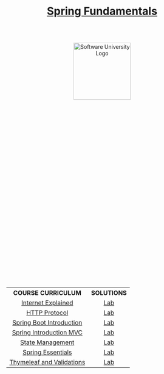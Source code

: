 <!DOCTYPE html>
<html lang="en">

<head>
    <meta charset="UTF-8">
    <meta http-equiv="X-UA-Compatible" content="IE=edge">
    <meta name="viewport" content="width=device-width, initial-scale=1.0">
</head>

<body>
    <header class="softuni__header">
        <h1 class="softuni__header__title" align="center" style="text-decoration: none;">
            <a href="https://github.com/todorkrastev/software-university/tree/main/Spring/C02_SpringFundamentals/2023-09/L00_CourseIntroduction"
                class="softuni__header__title__link">Spring Fundamentals</a>
        </h1>
    </header>
    <main class="softuni">
        <div class="softuni__logo" align="center" style="position: relative;">
            <a href="https://softuni.bg" class="softuni__logo_link" target="_blank">
                <img src="https://upload.wikimedia.org/wikipedia/commons/7/76/Logo_Software_University_%28SoftUni%29_-_blue.png"
                    alt="Software University Logo" class="softuni__logo__img"
                    style="position:absolute; top: 50%; left: 50%; transform: translate(-50%, 0%); width:150px; padding:10px; margin: 0 auto;">
            </a>
        </div>
        <div class="softuni__subjects" align="center" style="position: relative;">
            <table class="softuni__subjects__table"
                style="position: absolute; top: 50%; left: 50%; transform: translate(-50%, 300%); width:100%; max-width:1000px;">
                <tr class="softuni__subjects__table__row">
                    <th class="softuni__subjects__table__row__header"
                        style="text-align:center; vertical-align: middle;">
                        COURSE CURRICULUM
                    </th>
                    <th class="softuni__subjects__table__row__header"
                        style="text-align:center; vertical-align: middle;">
                        SOLUTIONS
                    </th>
                </tr>
                <tr class="softuni__subjects__table__row">
                    <td class="softuni__subjects__table__row__data" style="text-align:center; vertical-align: middle;">
                        <a href="https://github.com/todorkrastev/software-university/tree/main/Spring/C02_SpringFundamentals/2023-09/L01_InternetExplained/Presentation"
                            class="softuni__subjects__table__row__data__link" target="_blank">Internet Explained</a>
                    </td>
                    <td class="softuni__subjects__table__row__data" style="text-align:center; vertical-align: middle;">
                        <a href="https://github.com/todorkrastev/software-university/tree/main/Spring/C02_SpringFundamentals/2023-09/DemoCode"
                            class="softuni__subjects__table__row__data__link" target="_blank">Lab</a>
                    </td>
                </tr>
                <tr class="softuni__subjects__table__row">
                    <td class="softuni__subjects__table__row__data" style="text-align:center; vertical-align: middle;">
                        <a href="https://github.com/todorkrastev/software-university/tree/main/Spring/C02_SpringFundamentals/2023-09/L02_HttpProtocol/Presantation"
                            class="softuni__subjects__table__row__data__link" target="_blank">HTTP Protocol</a>
                    </td>
                    <td class="softuni__subjects__table__row__data" style="text-align:center; vertical-align: middle;">
                        <a href="https://github.com/todorkrastev/software-university/tree/main/Spring/C02_SpringFundamentals/2023-09/DemoCode"
                            class="softuni__subjects__table__row__data__link" target="_blank">Lab</a>
                    </td>
                </tr>
                <tr class="softuni__subjects__table__row">
                    <td class="softuni__subjects__table__row__data" style="text-align:center; vertical-align: middle;">
                        <a href="https://github.com/todorkrastev/software-university/tree/main/Spring/C02_SpringFundamentals/2023-09/L03_SpringBootIntroduction/Presentation"
                            class="softuni__subjects__table__row__data__link" target="_blank">Spring Boot Introduction</a>
                    </td>
                    <td class="softuni__subjects__table__row__data" style="text-align:center; vertical-align: middle;">
                        <a href="https://github.com/todorkrastev/software-university/tree/main/Spring/C02_SpringFundamentals/2023-09/DemoCode"
                            class="softuni__subjects__table__row__data__link" target="_blank">Lab</a>
                    </td>
                </tr>
                <tr class="softuni__subjects__table__row">
                    <td class="softuni__subjects__table__row__data" style="text-align:center; vertical-align: middle;">
                        <a href="https://github.com/todorkrastev/software-university/tree/main/Spring/C02_SpringFundamentals/2023-09/L04_SpringIntroductionMVC/Presentation"
                            class="softuni__subjects__table__row__data__link" target="_blank">Spring Introduction MVC</a>
                    </td>
                    <td class="softuni__subjects__table__row__data" style="text-align:center; vertical-align: middle;">
                        <a href="https://github.com/todorkrastev/software-university/tree/main/Spring/C02_SpringFundamentals/2023-09/DemoCode"
                            class="softuni__subjects__table__row__data__link" target="_blank">Lab</a>
                    </td>
                </tr>
                <tr class="softuni__subjects__table__row">
                    <td class="softuni__subjects__table__row__data" style="text-align:center; vertical-align: middle;">
                        <a href="https://github.com/todorkrastev/software-university/tree/main/Spring/C02_SpringFundamentals/2023-09/L05_StateManagement/Presentation"
                            class="softuni__subjects__table__row__data__link" target="_blank">State Management</a>
                    </td>
                    <td class="softuni__subjects__table__row__data" style="text-align:center; vertical-align: middle;">
                        <a href="https://github.com/todorkrastev/software-university/tree/main/Spring/C02_SpringFundamentals/2023-09/DemoCode"
                            class="softuni__subjects__table__row__data__link" target="_blank">Lab</a>
                    </td>
                </tr>
                <tr class="softuni__subjects__table__row">
                    <td class="softuni__subjects__table__row__data" style="text-align:center; vertical-align: middle;">
                        <a href="https://github.com/todorkrastev/software-university/tree/main/Spring/C02_SpringFundamentals/2023-09/L06_SpringEssentials/Presentation"
                            class="softuni__subjects__table__row__data__link" target="_blank">Spring Essentials</a>
                    </td>
                    <td class="softuni__subjects__table__row__data" style="text-align:center; vertical-align: middle;">
                        <a href="https://github.com/todorkrastev/software-university/tree/main/Spring/C02_SpringFundamentals/2023-09/DemoCode"
                            class="softuni__subjects__table__row__data__link" target="_blank">Lab</a>
                    </td>
                </tr>
                <tr class="softuni__subjects__table__row">
                    <td class="softuni__subjects__table__row__data" style="text-align:center; vertical-align: middle;">
                        <a href="https://github.com/todorkrastev/software-university/tree/main/Spring/C02_SpringFundamentals/2023-09/L07_ThymeleafAndValidations/Presentation"
                            class="softuni__subjects__table__row__data__link" target="_blank">Thymeleaf and Validations</a>
                    </td>
                    <td class="softuni__subjects__table__row__data" style="text-align:center; vertical-align: middle;">
                        <a href="https://github.com/todorkrastev/software-university/tree/main/Spring/C02_SpringFundamentals/2023-09/DemoCode"
                            class="softuni__subjects__table__row__data__link" target="_blank">Lab</a>
                    </td>
                </tr>
            </table>
        </div>
    </main>
</body>

</html>
